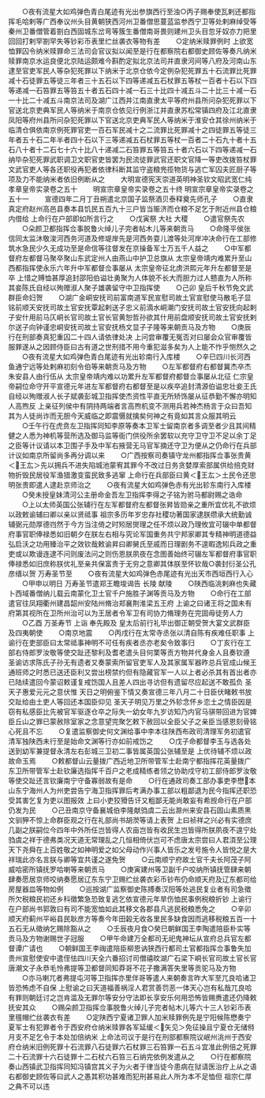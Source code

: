 <!-- { "loadSidebar": true } -->
　　○夜有流星大如鸡弹色青白尾迹有光出参旗西行至浊○丙子赐奉使瓦剌还都指挥毛哈剌等广西奉议州头目黄朝狭西河州卫番僧思蔓蓝监参西宁卫等处剌麻绰受等秦州卫番僧管着劄白西固城东岔弯等簇生番僧南哥畏则建州卫头目忽牙奴亦力把里回回打剌罕劄罕失等钞彩币表里纻丝袭衣等物有差
　　○定纳米赎罪例时  上欲宽恤罪囚令纳米赎罪命三法司会官议拟以闻至是行在都察院右都御史顾佐等奏凡纳米赎罪南京水运良便北京陆运颇难今斟酌定拟北京法司并直隶河间等八府及河南山东逮至官吏军民人等杂犯死罪以下纳米于北京仓依今定例杂犯死罪五十石流罪比死罪减十石徒罪五等徒三年者三十五石以下四等递减五石杖罪五等杖一百者十石以下四等递减一石笞罪五等笞五十者五石四十减一石三十比四十减五斗二十比三十减一石一十比二十减五斗南京法司及湖广江西并江南直隶太平等府州县所问杂犯死罪以下官送北京吏典军民人等纳米于南京仓依见行例浙江并直隶苏松常镇四府及江北直隶凤阳等府州县所问杂犯死罪以下官送北京吏典军民人等纳米于淮安仓其徐州纳米于临清仓俱依南京例死罪官吏一百石军民减十之二流罪比死罪减十之四徒罪五等徒三年者五十石二年半者四十石以下三等递减五石杖罪五等杖一百者二十石九十者十五石八十者十二石七十六十比八十递减二石笞罪五等笞五十者六石以下四等递减一石纳毕杂犯死罪武职调卫文职官吏皆罢为民流徒罪武官还职文官降一等吏改拨笞杖罪文武官吏人等各还职役再犯者依律科断其监守盗粮兠揽物货与逃亡军囚夫匠厨子等项及力不能纳米者依旧例断从之
　　大明宣德宪天崇道英明神圣钦文昭武宽仁纯孝章皇帝实录卷之五十
　　明宣宗章皇帝实录卷之五十终
明宣宗章皇帝实录卷之五十一
　　宣德四年二月丁丑朔遣北京国子监祭酒贝泰释奠先师孔子
　　○直隶真定府赵州高邑县奏本县饥民五百九十三户皆当赈济而仓粮不足乞于附近州县仓粮内借给  上命行在户部即如所言行之
　　○戊寅祭  大社  大稷
　　○遣官祭先农
　　○朵颜卫都指挥佥事脱鲁火绰儿子完者帖木儿等来朝贡马
　　○命隆平侯张信同太监沐敬浚河西务河道及修堤岸先是河西务耍儿渡等处河岸冲决命行在工部修筑水急民少久无成功至是命信等往督发在京操备军士万五千人益之
　　○中军都督府左都督马聚卒聚山东武定州人由燕山中护卫总旗从  太宗皇帝靖内难累升至山西都指挥使永乐六年升中军都督佥事屡从  太宗皇帝征北虏洪熙元年升左都督至是卒  上惜之赙恤甚厚追封邵阳伯谥壮勇聚为人体貌不长大而胆力过人戆直为人所称其妾陈氏自经以殉赠淑人聚子雄袭留守中卫指挥使
　　○己卯  皇后千秋节免文武群臣命妇贺
　　○湖广金峒安抚司前富南道军民宣慰司故土官宣慰使马散毛子显铭前顺天安抚司故土官安抚覃起剌送子忠义前滴水峒潮门安抚司故土官安抚向起剌子安什用前马仄峒长官司故土官长官黄恕哲孙欲其什用前盘顺安抚司故土官安抚剌尔送子向钟谨忠峒安抚司故土官安抚杨文显子子隆等来朝贡马及方物
　　○庚辰行在刑部奏真犯重囚二十四人请依律处决  上问尝审覆无冤否对曰屡会众官审覆皆服罪遂从之因顾侍臣曰古有道之世刑措不用今重犯滋多矣为人上能不怍乎恻然久之
　　○夜有流星大如鸡弹色青白尾迹有光出轸南行入库楼
　　○辛巳四川长河西鱼通宁远等处剌麻初刻令伯等来朝贡马及方物
　　○左军都督府右都督冀杰卒杰朱安县人由行伍从  太宗皇帝靖内难以功累升左军都督府都督佥事屡从北征  仁宗皇帝嗣位命守开平宣德元年进左军都督府右都督至是以疾卒追封清源伯谥忠壮妾王氏自经以殉赠淑人长子斌袭彭城卫指挥使杰资性平直无所矫饰屡从征恭勤不懈亦明知人高煦反  上亲征列侯中有阴持两端者言高煦机变不测用兵若神杰杨言于众曰吾知其为人徒尚诈而无胆今天威临之即震慑就擒矣何神之有竟如其言众服其明云
　　○壬午行在虎贲左卫指挥同知李原等奏本卫军士留南京者多调至者少且其间精健之人悉为神机等营所选及御马监等衙门供役所余罢软以充守卫守卫不足以余丁足之臣等计议请以本卫围子手及中军右掖营无马官军摘还守卫为便从之仍命行在兵部计议如南京所留尚多再分调以来
　　○广西按察司奏镇守龙州都指挥佥事张贵黄＜王厷＞先以拥兵不进失陷城池蒙宥其罪今不改过日务贪婪厚索部属供给掊克财物折毁民居役军渔猎激变蛮民致多逃窜  上命行在兵部臣曰黄＜王厷＞土民令还思明张贵即遣人逮赴京师治之
　　○夜有流星大如鸡弹色赤有光出轸东南行入库楼
　　○癸未授皇妹清河公主册命金吾左卫指挥李得之子铭为驸马都尉赐之诰命
　　○上以太师英国公张辅行在左军都督府左都督张昇皆勋亲之重所宜优礼不欲烦以政敕谕辅曰卿以亲以贤祗事  祖宗多历年岁忠存社稷功著国家逮朕缵承大统勤诚辅弼元勋厚德岿然于今方当注倚之时矧居爕理之任不烦以政乃理攸宜可辍中单都督府事官职俸禄悉如旧朝夕在朕左右相与究论军国重务共宁邦家卿其专精神明道德益弘启沃之功用臻治平之效钦哉敕谕昇曰卿舅氏至戚而日理剧务不遑暇逸矧兵政之重吏或以欺谩连逮不问则废法问之则伤恩朕夙夜在念图善始终可辍左军都督府事官职俸禄悉如旧庶称朕优礼至亲共保富贵于无穷之意卿其体朕至怀钦哉○袭封衍圣公孔彦缙以贺  万寿圣节至
　　○夜有流星大如鸡弹色赤尾迹有光出天市西垣西行入心
　　○甲申以明日  万寿圣节遣郑王瞻埈谒告  长陵  献陵
　　○陕西临洮剌麻也失藏卜西域番僧纳儿载云南蒙化卫土官千户施胜子渊等贡马及方物
　　○命行在工部遣官往凤翔衢州建昌韶州安陆州脩治郑襄荆淮梁五王府  上谕之曰诸王将之国未有府第其视所在卫所州治可以为王居者令军卫有司协力脩理务在完固毋徒劳人力
　　○乙酉  万圣寿节  上诣  奉先殿及  皇太后前行礼毕出御正朝受贺大宴文武群臣及四夷朝使
　　○南京地震
　　○丙戌行在太常寺丞张以清自陈有疾难任职事  上谕行在吏部臣曰太常祗事神明不可任有疾者丞亦老矣令致事归
　　○丁亥行在工部右侍郎罗汝敬等使交趾还黎利及耆老遣头目何栗等贡方物并代身金人且奏钦遵  圣谕访求陈氏子孙无有遗者又奏蒙索所留官吏军人及其家属军器昨总兵官成山候王通班师之时悉已送还臣利又尝出榜禁约但有隐藏官军一人以上者必杀其有首出者亦已陆续遣回今蒙诏敕谨复戒饬国人且差人四出寻访但有遗留尽应起送不敢孤负  圣天子惠爱元元之意伏惟  天日之明俯鉴下情又奏宣德三年八月二十日臣伏睹敕书放交趾给由土吏人等回还本国臣仰见  圣天子明见万里之外轸念怀乡恋土之情臣因是窃有私感臣比先被官军驱逐仓卒之际失一幼女年九岁访知乃内官马骐带回进为官婢臣丘山之罪已蒙赦除室家之念意望完聚乞敕下赦回以全臣父子之亲臣当感恩刻骨铭心死且不忘
　　○复遣监察御史何文渊给事中李本往陕西布政司清理军务初遣官清军独陕西未行至是始命文渊等行亦如前戒饬之
　　○戊子命都督李玉与选各处送到幼军兼提督永清左右彭城三卫初二事皆属英国公张辅至是  上优待辅不烦以政故命玉焉
　　○敕都督山云量拨广西近地卫所带管军士赴南宁都指挥花英量拨广东卫所带管军士赴钦廉选指挥千百户之老成精练者领之协助戍守初工部侍郎罗汝敬等使交趾还言钦廉南宁守备寡弱故有是命
　　○行在通政司奏工部办事吏李懋本山东宁海州人为州吏尝告宁海卫指挥罪后考满办事工部以粗鄙退为民今指挥还职恐受其害乞复为吏以图报效  上曰小吏狡猾告讦又粗鄙无能尚敢妄有希觊命行在户部仍发为民
　　○己丑南京守备襄城伯李隆献驺虞二云出滁州来安县石固山素质黑文驯狎不惊上命群臣观之行在礼部尚书胡濙等请上表贺  上曰祯祥之兴必有实德庶几副之朕嗣位今四年中外所任岂皆得人农亩岂皆有收民生岂皆得所朕夙夜不遑宁处驺虞之祥于德弗类况天道无常理乱之几恒相倚伏岂可不虑唐太宗尝曰人君湏至公理天下尧舜在上百姓敬之如神明爱之如父母动作兴事人皆乐之发号施令人皆悦之是大祥瑞此亦名言朕与卿等宜共谨之遂免贺
　　○云南顺宁府故土官千夫长阿茂子阿威哈密所镇抚罗哈喇等来朝贡马
　　○庚寅建州等卫副千户咬纳所镇抚管肆来朝肆奏愿居京师咬纳奏愿居辽东东宁卫赐纻丝袭衣彩币钞布仍命顺天府及辽东都司给房屋器皿等物如例
　　○巡按湖广监察御史陈搏奏汉阳等处逃民复业者有司急徵所欠税粮民初还乡科徵繁急恐致复逃乞依宣德元年旱伤恤民事例税粮折钞  上谕行在户部尚书郭敦曰有司不能宽恤如此其移文各郡县凡逃民税粮悉免之
　　○辛卯顺天府蓟州平峪县民耿彦方等奏今年田榖无收各里民多缺食因而逃移税粮五百一十五石无从徵纳乞赐除豁从之
　　○壬辰夜月食○癸巳朝鲜国王李陶遣陪臣朴实等贡马及方物谢赐世子冠服
　　○甲午命建万全都司无祀鬼神坛从宣府总兵官左都督谭广请也
　　○朝鲜国王李祹遣陪臣柳思讷狭西行都司土官都指挥佥事鲁失加贵州宣慰使安中遣侄怯四川天全六番招讨司僧禧旼湖广石梁下峒长官司故土官长官唐潮文子永恭毛怜弗提等卫都督同知莽哥不花子撒满答失里等贡驼马及方物
　　○亦马喇兀者弗提屯河等卫指挥亦里伴哥等遣人来朝奏言昨大军至兀良哈诸卫皆恐怖虑不自保  上慰谕之曰天道福善祸淫人君赏善罚恶一体天心岂有私哉兀良哈有罪则朝廷讨之岂肯滥及无罪尔等安分守法即长享安乐何用恐怖皆赐赉遣还仍降敕抚安其众
　　○赐朵颜卫指挥佥事脱鲁火绰儿子完者帖木儿等六十三人钞彩币表里氊帽纻丝袭衣有差
　　○定陕西宁夏诸卫罪人加米赎罪例先是宁阳候陈懋奏宁夏军士有犯罪者令于西安府仓纳米赎罪各军延缓＜矢见＞免征操且宁夏仓无储偫月支不足乞令于本处加倍纳米  上命法司议于是行在刑部都察院议岷州洮州于西安府仓纳米旧例死罪十石流罪八石徒罪六石杖罪三石笞罪一石五斗宜准此例倍之死罪二十石流罪十六石徒罪十二石杖六石笞三石纳完依例发遣从之
　　○行在都察院奏山西镇武卫指挥同知冯镇宫其义子为火者于律当徒今患病在狱请医治疗上从之语右都御史顾佐等曰武人之愚其积功甚难而犯刑甚易此人所为本不足恤但  祖宗仁厚之典不可以违
